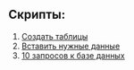 ## Скрипты:

1. [Создать таблицы](ddl-scripts.sql)
2. [Вставить нужные данные](dml-scripts.sql)
3. [10 запросов к базе данных](select.sql)

